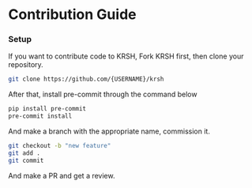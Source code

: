 # Contribution Guide

### Setup

If you want to contribute code to KRSH, Fork KRSH first, then clone your repository.
```bash
git clone https://github.com/{USERNAME}/krsh
```

After that, install pre-commit through the command below
```bash
pip install pre-commit
pre-commit install
```

And make a branch with the appropriate name, commission it.
```bash
git checkout -b "new feature"
git add .
git commit
```

And make a PR and get a review.